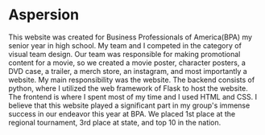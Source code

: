 # Aspersion
This website was created for Business Professionals of America(BPA) my senior year in high school. My team and I competed in the category of visual team design. Our team was responsible for making promotional content for a movie, so we created a movie poster, character posters, a DVD case, a trailer, a merch store, an instagram, and most importantly a website. My main responsibility was the website. The backend consists of python, where I utilized the web framework of Flask to host the website. The frontend is where I spent most of my time and I used HTML and CSS. I believe that this website played a significant part in my group's immense success in our endeavor this year at BPA. We placed 1st place at the regional tournament, 3rd place at state, and top 10 in the nation.
